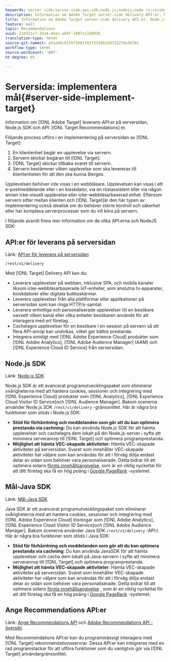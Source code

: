 ```yaml
---
keywords: server side;server-side;api;sdk;node.js;nodejs;node js;recommendations api;api:apis
description: Information om Adobe Target server-side delivery API:er, Node.js SDK och Target Recommendations API:er.
title: Information om Adobe Target server-side delivery API:er, Node.js SDK och Target Recommendations API:er.
feature: null
topic: Recommendations
uuid: 21d321c7-3da4-44a2-a04f-1807cc2a893b
translation-type: tm+mt
source-git-commit: a51addc6155f2681f01f2329b25d72327de36701
workflow-type: tm+mt
source-wordcount: '687'
ht-degree: 0%

---
```



# Serversida: implementera mål{#server-side-implement-target}

Information om [!DNL Adobe Target] leverans-API:er på serversidan, Node.js SDK och API: [!DNL Target Recommendations] er.

Följande process utförs i en implementering på serversidan av [!DNL Target]:

1. En klientenhet begär en upplevelse via servern.
1. Servern skickar begäran till [!DNL Target].
1. [!DNL Target] skickar tillbaka svaret till servern.
1. Servern bestämmer vilken upplevelse som ska levereras till klientenheten för att den ska kunna återges.

Upplevelsen behöver inte visas i en webbläsare. Upplevelsen kan visas i ett e-postmeddelande eller i en kioskdator, via en röstassistent eller via någon annan icke-visuell upplevelse eller icke-webbläsarbaserad enhet. Eftersom servern sitter mellan klienten och [!DNL Target]är den här typen av implementering också idealisk om du behöver större kontroll och säkerhet eller har komplexa serverprocesser som du vill köra på servern.

I följande avsnitt finns mer information om de olika API:erna och NodeJS SDK:

## API:er för leverans på serversidan

Länk: [API:er för leverans på serversidan](https://developers.adobetarget.com/api/delivery-api/)

`/rest/v1/delivery`

Med [!DNL Target] Delivery API kan du:

* Leverera upplevelser på webben, inklusive SPA, och mobila kanaler liksom icke-webbläsarbaserade IoT-enheter, som anslutna tv-apparater, kioskdatorer eller digitala butiksskärmar.
* Leverera upplevelser från alla plattformar eller applikationer på serversidan som kan ringa HTTP/s-samtal.
* Leverera enhetliga och personaliserade upplevelser till en besökare oavsett vilken kanal eller vilka enheter besökaren använde för att interagera med ert företag.
* Cachelagra upplevelser för en besökare i en session på servern så att flera API-anrop kan undvikas, vilket ger bättre prestanda.
* Integrera smidigt med [!DNL Adobe Experience Cloud] produkter som [!DNL Adobe Analytics], [!DNL Adobe Audience Manager] (AAM) och [!DNL Experience Cloud ID Service] från serversidan.

## Node.js SDK

Länk: [Node.js SDK](https://github.com/adobe/target-nodejs-sdk)

Node.js SDK är ett avancerat programutvecklingspaket som eliminerar svårigheterna med att hantera cookies, sessioner och integrering med [!DNL Experience Cloud] produkter som [!DNL Analytics], [!DNL Experience Cloud Visitor ID Service]och [!DNL Audience Manager]. Bakom scenerna använder Node.js SDK `/rest/v1/delivery` -gränssnittet. Här är några bra funktioner som stöds i Node.js SDK:

* **Stöd för förhämtning och meddelanden som gör att du kan optimera prestanda via cachning:** Du kan använda Node.js SDK för att hämta upplevelser och cachelagra dem lokalt på din Node.js-server i syfte att minimera serveranrop till [!DNL Target] och optimera programprestanda.
* **Möjlighet att hämta VEC-skapade aktiviteter:** Hämta VEC-skapade aktiviteter på serversidan. Svaret som innehåller VEC-skapade aktiviteter har väljare som kan användas för att i förväg dölja endast delar av sidan som behöver vara personaliserade. Detta bidrar till att optimera sidans [första innehållsangivelse](https://developers.google.com/web/fundamentals/performance/user-centric-performance-metrics.html), som är en viktig nyckeltal för att ditt företag ska få en hög poäng i [Google PageRank](https://en.wikipedia.org/wiki/PageRank) -systemet.

## Mål-Java SDK

Länk: [Mål-Java SDK](https://github.com/adobe/target-java-sdk)

Java SDK är ett avancerat programutvecklingspaket som eliminerar svårigheterna med att hantera cookies, sessioner och integrering med [!DNL Adobe Experience Cloud] lösningar som [!DNL Adobe Analytics], [!DNL Experience Cloud Visitor ID Service]och [!DNL Adobe Audience Manager]. Bakom scenerna använder Java SDK `/rest/v1/delivery` -API:t. Här är några bra funktioner som stöds i Java SDK:

* **Stöd för förhämtning och meddelanden som gör att du kan optimera prestanda via cachning**: Du kan använda JavaSDK för att hämta upplevelser och cacha dem lokalt på Java-servern i syfte att minimera serveranrop till [!DNL Target] och optimera programprestanda.
* **Möjlighet att hämta VEC-skapade aktiviteter**: Hämta VEC-skapade aktiviteter på serversidan. Svaret som innehåller VEC-skapade aktiviteter har väljare som kan användas för att i förväg dölja endast delar av sidan som behöver vara personaliserade. Detta bidrar till att optimera sidans [första innehållsangivelse](https://developers.google.com/web/fundamentals/performance/user-centric-performance-metrics.html) , som är en viktig nyckeltal för att ditt företag ska få en hög poäng i [Google PageRank](https://en.wikipedia.org/wiki/PageRank) -systemet.

## Ange Recommendations API:er

Länk: [Ange Recommendations API](https://developers.adobetarget.com/api/recommendations) och [Adobe Recommendations API - översikt](https://docs.adobe.com/content/help/en/target-learn/recommendations-api-tutorial/recs-api-overview.html).

Med Recommendations API:er kan du programmässigt interagera med [!DNL Target] rekommendationsservrar. Dessa API:er kan integreras med en rad programstackar för att utföra funktioner som du vanligtvis gör via [!DNL Target] användargränssnittet.
